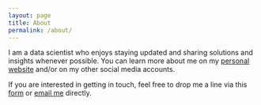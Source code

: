 ```yaml
---
layout: page
title: About
permalink: /about/
---
```


I am a data scientist who enjoys staying updated and sharing solutions and insights whenever possible. You can learn more about me on my <a href="www.romanofoti.com/about.html" > personal website</a> and/or on my other social media accounts. 

If you are interested in getting in touch, feel free to drop me a line via this <a href="www.romanofoti.com/contact.html" >form</a> or [email me](mailto:foti.romano@gmail.com) directly.


